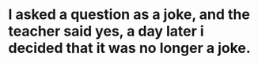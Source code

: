 # I asked a question as a joke, and the teacher said yes, a day later i decided that it was no longer a joke.
